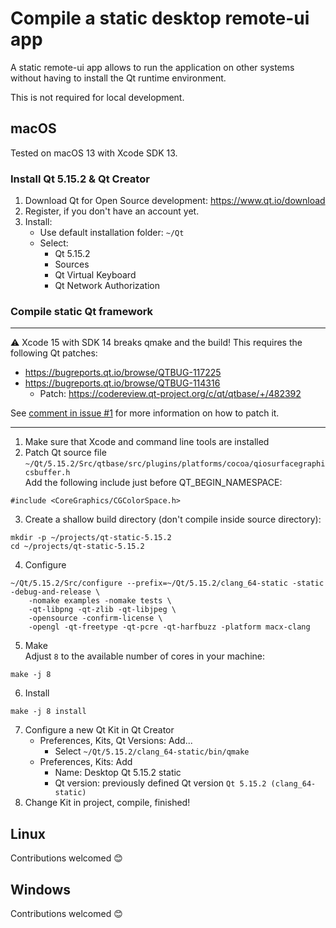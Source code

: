 # Compile a static desktop remote-ui app

A static remote-ui app allows to run the application on other systems without having to install
the Qt runtime environment.

This is not required for local development.

## macOS

Tested on macOS 13 with Xcode SDK 13.

### Install Qt 5.15.2 & Qt Creator

1. Download Qt for Open Source development: <https://www.qt.io/download>
2. Register, if you don't have an account yet.
3. Install:
   - Use default installation folder: `~/Qt`
   - Select:
     - Qt 5.15.2
     - Sources
     - Qt Virtual Keyboard
     - Qt Network Authorization

### Compile static Qt framework

---

⚠️ Xcode 15 with SDK 14 breaks qmake and the build! This requires the following Qt patches:

- https://bugreports.qt.io/browse/QTBUG-117225
- https://bugreports.qt.io/browse/QTBUG-114316
  - Patch: https://codereview.qt-project.org/c/qt/qtbase/+/482392

See [comment in issue #1](https://github.com/unfoldedcircle/remote-ui/issues/1#issuecomment-1788131945)
for more information on how to patch it.

---

1. Make sure that Xcode and command line tools are installed
2. Patch Qt source file `~/Qt/5.15.2/Src/qtbase/src/plugins/platforms/cocoa/qiosurfacegraphicsbuffer.h`  
   Add the following include just before QT_BEGIN_NAMESPACE:
```
#include <CoreGraphics/CGColorSpace.h>
```

3. Create a shallow build directory (don't compile inside source directory):
```shell
mkdir -p ~/projects/qt-static-5.15.2
cd ~/projects/qt-static-5.15.2
```
4. Configure
```shell
~/Qt/5.15.2/Src/configure --prefix=~/Qt/5.15.2/clang_64-static -static -debug-and-release \
    -nomake examples -nomake tests \
    -qt-libpng -qt-zlib -qt-libjpeg \
    -opensource -confirm-license \
    -opengl -qt-freetype -qt-pcre -qt-harfbuzz -platform macx-clang
```
5. Make  
   Adjust `8` to the available number of cores in your machine:
```shell
make -j 8
```
6. Install
```shell
make -j 8 install
```
7. Configure a new Qt Kit in Qt Creator
   - Preferences, Kits, Qt Versions: Add...
     - Select `~/Qt/5.15.2/clang_64-static/bin/qmake `
   - Preferences, Kits: Add
     - Name: Desktop Qt 5.15.2 static
     - Qt version: previously defined Qt version `Qt 5.15.2 (clang_64-static)`
8. Change Kit in project, compile, finished!

## Linux

Contributions welcomed 😊

## Windows

Contributions welcomed 😊
